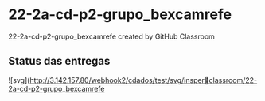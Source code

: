 # 22-2a-cd-p2-grupo_bexcamrefe
22-2a-cd-p2-grupo_bexcamrefe created by GitHub Classroom

## Status das entregas
![svg](http://3.142.157.80/webhook2/cdados/test/svg/insperclassroom/22-2a-cd-p2-grupo_bexcamrefe
